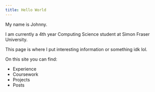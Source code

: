 ```yaml
---
title: Hello World
---
```


My name is Johnny. 

I am currently a 4th year Computing Science student at Simon Fraser University. 

This page is where I put interesting information or something idk lol.

On this site you can find:

- Experience
- Coursework
- Projects
- Posts 

